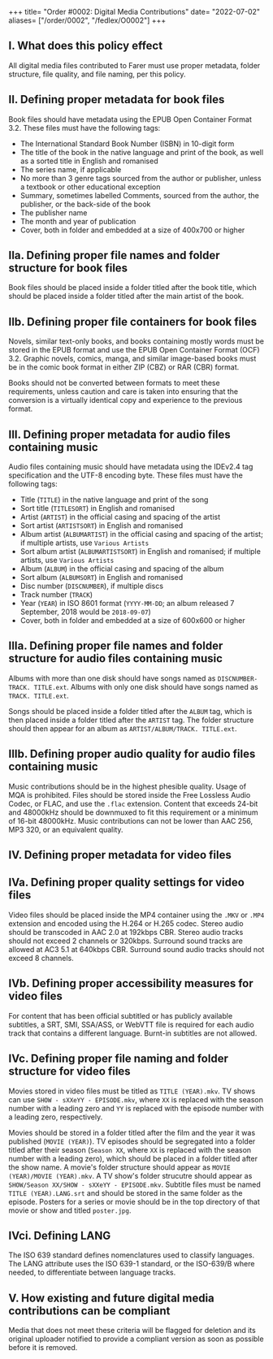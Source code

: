 +++
title= "Order #0002: Digital Media Contributions"
date= "2022-07-02"
aliases= ["/order/0002", "/fedlex/O0002"]
+++

## I. What does this policy effect
All digital media files contributed to Farer must use proper metadata, folder structure, file quality, and file naming, per this policy. 

## II. Defining proper metadata for book files
Book files should have metadata using the EPUB Open Container Format 3.2. These files must have the following tags:
  - The International Standard Book Number (ISBN) in 10-digit form
  - The title of the book in the native language and print of the book, as well as a sorted title in English and romanised
  - The series name, if applicable
  - No more than 3 genre tags sourced from the author or publisher, unless a textbook or other educational exception
  - Summary, sometimes labelled Comments, sourced from the author, the publisher, or the back-side of the book
  - The publisher name
  - The month and year of publication
  - Cover, both in folder and embedded at a size of 400x700 or higher

## IIa. Defining proper file names and folder structure for book files
Book files should be placed inside a folder titled after the book title, which should be placed inside a folder titled after the main artist of the book.

## IIb. Defining proper file containers for book files
Novels, similar text-only books, and books containing mostly words must be stored in the EPUB format and use the EPUB Open Container Format (OCF) 3.2. Graphic novels, comics, manga, and similar image-based books must be in the comic book format in either ZIP (CBZ) or RAR (CBR) format.

Books should not be converted between formats to meet these requirements, unless caution and care is taken into ensuring that the conversion is a virtually identical copy and experience to the previous format.

## III. Defining proper metadata for audio files containing music
Audio files containing music should have metadata using the IDEv2.4 tag specification and the UTF-8 encoding byte. These files must have the following tags:
  - Title (`TITLE`) in the native language and print of the song
  - Sort title (`TITLESORT`) in English and romanised
  - Artist (`ARTIST`) in the official casing and spacing of the artist
  - Sort artist (`ARTISTSORT`) in English and romanised
  - Album artist (`ALBUMARTIST`) in the official casing and spacing of the artist; if multiple artists, use `Various Artists`
  - Sort album artist (`ALBUMARTISTSORT`) in English and romanised; if multiple artists, use `Various Artists`
  - Album (`ALBUM`) in the official casing and spacing of the album
  - Sort album (`ALBUMSORT`) in English and romanised
  - Disc number (`DISCNUMBER`), if multiple discs
  - Track number (`TRACK`)
  - Year (`YEAR`) in ISO 8601 format (`YYYY-MM-DD`; an album released 7 September, 2018 would be `2018-09-07`)
  - Cover, both in folder and embedded at a size of 600x600 or higher

## IIIa. Defining proper file names and folder structure for audio files containing music
Albums with more than one disk should have songs named as `DISCNUMBER-TRACK. TITLE.ext`. Albums with only one disk should have songs named as `TRACK. TITLE.ext`.

Songs should be placed inside a folder titled after the `ALBUM` tag, which is then placed inside a folder titled after the `ARTIST` tag. The folder structure should then appear for an album as `ARTIST/ALBUM/TRACK. TITLE.ext`.

## IIIb. Defining proper audio quality for audio files containing music
Music contributions should be in the highest phesible quality. Usage of MQA is prohibited. Files should be stored inside the Free Lossless Audio Codec, or FLAC, and use the `.flac` extension. Content that exceeds 24-bit and 48000kHz should be downmuxed to fit this requirement or a minimum of 16-bit 48000kHz. Music contributions can not be lower than AAC 256, MP3 320, or an equivalent quality.

## IV. Defining proper metadata for video files
## IVa. Defining proper quality settings for video files
Video files should be placed inside the MP4 container using the `.MKV` or `.MP4` extension and encoded using the H.264 or H.265 codec. Stereo audio should be transcoded in AAC 2.0 at 192kbps CBR. Stereo audio tracks should not exceed 2 channels or 320kbps. Surround sound tracks are allowed at AC3 5.1 at 640kbps CBR. Surround sound audio tracks should not exceed 8 channels.

## IVb. Defining proper accessibility measures for video files
For content that has been official subtitled or has publicly available subtitles, a SRT, SMI, SSA/ASS, or WebVTT file is required for each audio track that contains a different language. Burnt-in subtitles are not allowed. 

## IVc. Defining proper file naming and folder structure for video files
Movies stored in video files must be titled as `TITLE (YEAR).mkv`. TV shows can use `SHOW - sXXeYY - EPISODE.mkv`, where `XX` is replaced with the season number with a leading zero and `YY` is replaced with the episode number with a leading zero, respectively.

Movies should be stored in a folder titled after the film and the year it was published (`MOVIE (YEAR)`). TV episodes should be segregated into a folder titled after their season (`Season XX`, where `XX` is replaced with the season number with a leading zero), which should be placed in a folder titled after the show name. A movie's folder structure should appear as `MOVIE (YEAR)/MOVIE (YEAR).mkv`. A TV show's folder strucutre should appear as `SHOW/Season XX/SHOW - sXXeYY - EPISODE.mkv`. Subtitle files must be named `TITLE (YEAR).LANG.srt` and should be stored in the same folder as the episode. Posters for a series or movie should be in the top directory of that movie or show and titled `poster.jpg`.

## IVci. Defining LANG
The ISO 639 standard defines nomenclatures used to classify languages. The LANG attribute uses the ISO 639-1 standard, or the ISO-639/B where needed, to differentiate between language tracks.

## V. How existing and future digital media contributions can be compliant
Media that does not meet these criteria will be flagged for deletion and its original uploader notified to provide a compliant version as soon as possible before it is removed.